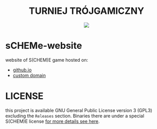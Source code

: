 <h1 align="center">TURNIEJ TRÓJGAMICZNY</h1>
<a href="https://t3g.pl">
        <p align="center">
                <img src="https://www.t3g.pl/wp-content/uploads/cropped-TTduzy-1.png">
        </p>
</a>

# sCHEMe-website

website of S(CHEM)E game hosted on:
- [github.io](https://gucio321.github.io/sCHEMe-website)
- [custom domain](http://scheme.noip.pl/)

# LICENSE

this project is available GNU General Public License version 3 (GPL3)
excluding the `Releases` section. Binaries there are under a special
S(CHEM)E license [for more details see here](./licenses/sCHEMe-LICENSE).
